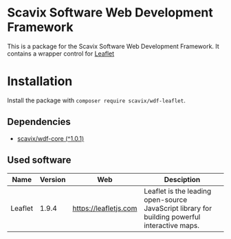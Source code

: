 Scavix Software Web Development Framework
=========================================
This is a package for the Scavix Software Web Development Framework.
It contains a wrapper control for [Leaflet](http://leafletjs.com)

Installation
============
Install the package with `composer require scavix/wdf-leaflet`.

Dependencies
------------
* [scavix/wdf-core (^1.0.1)](https://packagist.org/packages/scavix/wdf-core#v1.0.1)

Used software
-------------
| Name | Version | Web | Desciption |
|---|---|---|---|
| Leaflet | 1.9.4 | https://leafletjs.com | Leaflet is the leading open-source JavaScript library for building powerful interactive maps. |

